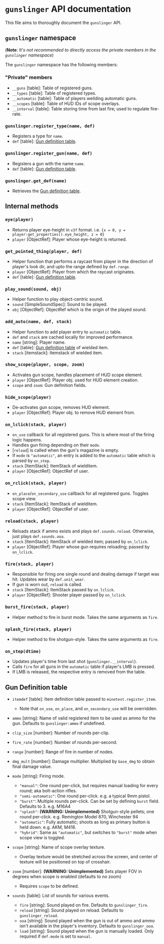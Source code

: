 # `gunslinger` API documentation

This file aims to thoroughly document the `gunslinger` API.

## `gunslinger` namespace

(**Note**: _It's not recommended to directly access the private members in the `gunslinger` namespace_)

The `gunslinger` namespace has the following members:

### "Private" members

- `__guns` [table]: Table of registered guns.
- `__types` [table]: Table of registered types.
- `__automatic` [table]: Table of players weilding automatic guns.
- `__scopes` [table]: Table of HUD IDs of scope overlays.
- `__interval` [table]: Table storing time from last fire; used to regulate fire-rate.

### `gunslinger.register_type(name, def)`

- Registers a type for `name`.
- `def` [table]: [Gun definition table](###Gun-definition-table).

### `gunslinger.register_gun(name, def)`

- Registers a gun with the name `name`.
- `def` [table]: [Gun definition table](###Gun-definition-table).

### `gunslinger.get_def(name)`

- Retrieves the [Gun definition table](###Gun-definition-table).

## Internal methods

### `eye(player)`

- Returns player eye-height in `v3f` format. i.e. `{x = 0, y = player:get_properties().eye_height, z = 0}`
- `player` [ObjectRef]: Player whose eye-height is returned.

### `get_pointed_thing(player, def)`

- Helper function that performs a raycast from player in the direction of player's look dir, and upto the range defined by `def.range`.
- `player` [ObjectRef]: Player from which the raycast originates.
- `def` [table]: [Gun definition table](###Gun-definition-table).

### `play_sound(sound, obj)`

- Helper function to play object-centric sound.
- `sound` [SimpleSoundSpec]: Sound to be played.
- `obj` [ObjectRef]: ObjectRef which is the origin of the played sound.

### `add_auto(name, def, stack)`

- Helper function to add player entry to `automatic` table.
- `def` and `stack` are cached locally for improved performance.
- `name` [string]: Player name.
- `def` [table]: [Gun definition table](###Gun-definition-table) of wielded item.
- `stack` [itemstack]: Itemstack of wielded item.

### `show_scope(player, scope, zoom)`

- Activates gun scope, handles placement of HUD scope element.
- `player` [ObjectRef]: Player obj. used for HUD element creation.
- `scope` and `zoom`: Gun definition fields.

### `hide_scope(player)`

- De-activates gun scope, removes HUD element.
- `player` [ObjectRef]: Player obj. to remove HUD element from.

### `on_lclick(stack, player)`

- `on_use` callback for all registered guns. This is where most of the firing logic happens.
- Handles gun firing depending on their `mode`.
- [`reload`] is called when the gun's magazine is empty.
- If `mode` is `"automatic"`, an entry is added to the `automatic` table which is parsed by `on_step`.
- `stack` [ItemStack]: ItemStack of wielditem.
- `player` [ObjectRef]: ObjectRef of user.

### `on_rclick(stack, player)`

- `on_place`/`on_secondary_use` callback for all registered guns. Toggles scope view.
- `stack` [ItemStack]: ItemStack of wielditem.
- `player` [ObjectRef]: ObjectRef of user.

### `reload(stack, player)`

- Reloads stack if ammo exists and plays `def.sounds.reload`. Otherwise, just plays `def.sounds.ooa`.
- `stack` [ItemStack]: ItemStack of wielded item; passed by `on_lclick`.
- `player` [ObjectRef]: Player whose gun requires reloading; passed by `on_lclick`.

### `fire(stack, player)`

- Responsible for firing one single round and dealing damage if target was hit. Updates wear by `def.unit_wear`.
- If gun is worn out, `reload` is called.
- `stack` [ItemStack]: ItemStack passed by `on_lclick`.
- `player` [ObjectRef]: Shooter player passed by `on_lclick`.

### `burst_fire(stack, player)`

- Helper method to fire in burst mode. Takes the same arguments as `fire`.

### `splash_fire(stack, player)`

- Helper method to fire shotgun-style. Takes the same arguments as `fire`.

### `on_step(dtime)`

- Updates player's time from last shot (`gunslinger.__interval`).
- Calls `fire` for all guns in the `automatic` table if player's LMB is pressed.
- If LMB is released, the respective entry is removed from the table.

## Gun Definition table

- `itemdef` [table]: Item definition table passed to `minetest.register_item`.
  - Note that `on_use`, `on_place`, and `on_secondary_use` will be overridden.
- `ammo` [string]: Name of valid registered item to be used as ammo for the gun. Defaults to `gunslinger:ammo` if undefined.
- `clip_size` [number]: Number of rounds per-clip.
- `fire_rate` [number]: Number of rounds per-second.
- `range` [number]: Range of fire in number of nodes.
- `dmg_mult` [number]: Damage multiplier. Multiplied by `base_dmg` to obtain final damage value.
- `mode` [string]: Firing mode.
  - `"manual"`: One round per-click, but requires manual loading for every round; aka bolt-action rifles.
  - `"semi-automatic"`: One round per-click. e.g. a typical 9mm pistol.
  - `"burst"`: Multiple rounds per-click. Can be set by defining `burst` field. Defaults to 3. e.g. M16A4
  - `"splash"`: **(WARNING: Unimplemented)** Shotgun-style pellets; one round per-click. e.g. Remington Model 870, Winchester 94
  - `"automatic"`: Fully automatic; shoots as long as primary button is held down. e.g. AKM, M416.
  - `"hybrid"`: Same as `"automatic"`, but switches to `"burst"` mode when scope view is toggled.

- `scope` [string]: Name of scope overlay texture.
  - Overlay texture would be stretched across the screen, and center of texture will be positioned on top of crosshair.
- `zoom` [number]: **(WARNING: Unimplemented)** Sets player FOV in degrees when scope is enabled (defaults to no zoom)
  - Requires `scope` to be defined.

- `sounds` [table]: List of sounds for various events.
  - `fire` [string]: Sound played on fire. Defaults to `gunslinger_fire`.
  - `reload` [string]: Sound played on reload. Defaults to `gunslinger_reload`.
  - `ooa` [string]: Sound played when the gun is out of ammo and ammo isn't available in the player's inventory. Defaults to `gunslinger_ooa`.
  - `load` [string]: Sound played when the gun is manually loaded. Only required if `def.mode` is set to `manual`.

